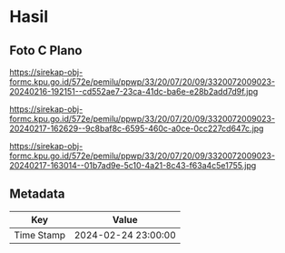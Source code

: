 # Hasil

## Foto C Plano

https://sirekap-obj-formc.kpu.go.id/572e/pemilu/ppwp/33/20/07/20/09/3320072009023-20240216-192151--cd552ae7-23ca-41dc-ba6e-e28b2add7d9f.jpg

https://sirekap-obj-formc.kpu.go.id/572e/pemilu/ppwp/33/20/07/20/09/3320072009023-20240217-162629--9c8baf8c-6595-460c-a0ce-0cc227cd647c.jpg

https://sirekap-obj-formc.kpu.go.id/572e/pemilu/ppwp/33/20/07/20/09/3320072009023-20240217-163014--01b7ad9e-5c10-4a21-8c43-f63a4c5e1755.jpg


## Metadata

| Key        | Value               |
| ---------- | ------------------- |
| Time Stamp | 2024-02-24 23:00:00 |



